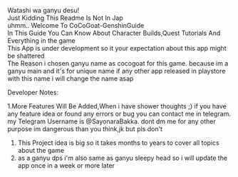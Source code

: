 Watashi wa ganyu desu!  
Just Kidding This Readme Is Not In Jap  
uhmm.. Welcome To CoCoGoat-GenshinGuide  
In This Guide You Can Know About Character Builds,Quest Tutorials And Everything in the game  
This App is under development so it your expectation about this app might be shattered  
The Reason i chosen ganyu name as cocogoat for this game. because im a ganyu main and it's for
unique name if any other app released in playstore with this name
i will change the name asap  


Developer Notes:  

1.More Features Will Be Added,When i have shower thoughts ;) if you have any feature idea or found any errors or bug you can contact me
in telegram. my Telegram Username is @SayonaraBakka. dont dm me for any other purpose im dangerous than you think,jk but pls don't  
1. This Project idea is big so it takes months to years to cover all topics about the game  
2. as a ganyu dps i'm also same as ganyu sleepy head so i will update the app once in a week or more later  
